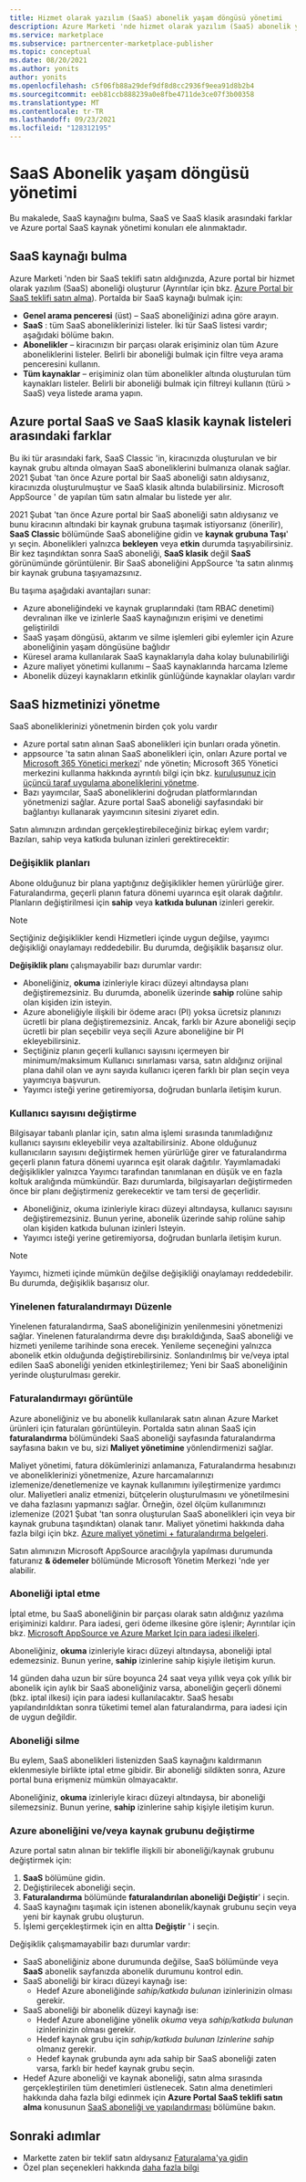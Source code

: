 ```yaml
---
title: Hizmet olarak yazılım (SaaS) abonelik yaşam döngüsü yönetimi
description: Azure Marketi 'nde hizmet olarak yazılım (SaaS) abonelik yaşam döngüsü yönetimi.
ms.service: marketplace
ms.subservice: partnercenter-marketplace-publisher
ms.topic: conceptual
ms.date: 08/20/2021
ms.author: yonits
author: yonits
ms.openlocfilehash: c5f06fb88a29def9df8d8cc2936f9eea91d8b2b4
ms.sourcegitcommit: eeb81ccb888239a0e8fbe4711de3ce07f3b00358
ms.translationtype: MT
ms.contentlocale: tr-TR
ms.lasthandoff: 09/23/2021
ms.locfileid: "128312195"
---
```

# <a name="saas-subscription-lifecycle-management"></a>SaaS Abonelik yaşam döngüsü yönetimi

Bu makalede, SaaS kaynağını bulma, SaaS ve SaaS klasik arasındaki farklar ve Azure portal SaaS kaynak yönetimi konuları ele alınmaktadır.

## <a name="find-a-saas-resource"></a>SaaS kaynağı bulma

Azure Marketi 'nden bir SaaS teklifi satın aldığınızda, Azure portal bir hizmet olarak yazılım (SaaS) aboneliği oluşturur (Ayrıntılar için bkz. [Azure Portal bir SaaS teklifi satın alma](purchase-saas-offer-in-azure-portal.md)). Portalda bir SaaS kaynağı bulmak için:

- **Genel arama penceresi** (üst) – SaaS aboneliğinizi adına göre arayın.
- **SaaS** : tüm SaaS aboneliklerinizi listeler. İki tür SaaS listesi vardır; aşağıdaki bölüme bakın.
- **Abonelikler** – kiracınızın bir parçası olarak erişiminiz olan tüm Azure aboneliklerini listeler. Belirli bir aboneliği bulmak için filtre veya arama penceresini kullanın.
- **Tüm kaynaklar** – erişiminiz olan tüm abonelikler altında oluşturulan tüm kaynakları listeler. Belirli bir aboneliği bulmak için filtreyi kullanın (türü > SaaS) veya listede arama yapın.

## <a name="differences-between-saas-and-saas-classic-lists-of-resources-in-the-azure-portal"></a>Azure portal SaaS ve SaaS klasik kaynak listeleri arasındaki farklar

Bu iki tür arasındaki fark, SaaS Classic 'in, kiracınızda oluşturulan ve bir kaynak grubu altında olmayan SaaS aboneliklerini bulmanıza olanak sağlar.
2021 Şubat 'tan önce Azure portal bir SaaS aboneliği satın aldıysanız, kiracınızda oluşturulmuştur ve SaaS klasik altında bulabilirsiniz. Microsoft AppSource ' de yapılan tüm satın almalar bu listede yer alır.

2021 Şubat 'tan önce Azure portal bir SaaS aboneliği satın aldıysanız ve bunu kiracının altındaki bir kaynak grubuna taşımak istiyorsanız (önerilir), **SaaS Classic** bölümünde SaaS aboneliğine gidin ve **kaynak grubuna Taşı**' yı seçin. Abonelikleri yalnızca **bekleyen** veya **etkin** durumda taşıyabilirsiniz. Bir kez taşındıktan sonra SaaS aboneliği, **SaaS klasik** değil **SaaS** görünümünde görüntülenir. Bir SaaS aboneliğini AppSource 'ta satın alınmış bir kaynak grubuna taşıyamazsınız.

Bu taşıma aşağıdaki avantajları sunar:

- Azure aboneliğindeki ve kaynak gruplarındaki (tam RBAC denetimi) devralınan ilke ve izinlerle SaaS kaynağınızın erişimi ve denetimi geliştirildi
- SaaS yaşam döngüsü, aktarım ve silme işlemleri gibi eylemler için Azure aboneliğinin yaşam döngüsüne bağlıdır
- Küresel arama kullanılarak SaaS kaynaklarıyla daha kolay bulunabilirliği
- Azure maliyet yönetimi kullanımı – SaaS kaynaklarında harcama Izleme
- Abonelik düzeyi kaynakların etkinlik günlüğünde kaynaklar olayları vardır

## <a name="manage-your-saas-service"></a>SaaS hizmetinizi yönetme

SaaS aboneliklerinizi yönetmenin birden çok yolu vardır

* Azure portal satın alınan SaaS abonelikleri için bunları orada yönetin.
* appsource 'ta satın alınan SaaS abonelikleri için, onları Azure portal ve [Microsoft 365 Yönetici merkezi](https://admin.microsoft.com/Adminportal/Home?#/subscriptions)' nde yönetin; Microsoft 365 Yönetici merkezini kullanma hakkında ayrıntılı bilgi için bkz. [kuruluşunuz için üçüncü taraf uygulama aboneliklerini yönetme](/microsoft-365/commerce/manage-saas-apps?view=o365-worldwide&preserve-view=true).
* Bazı yayımcılar, SaaS aboneliklerini doğrudan platformlarından yönetmenizi sağlar. Azure portal SaaS aboneliği sayfasındaki bir bağlantıyı kullanarak yayımcının sitesini ziyaret edin.

Satın alımınızın ardından gerçekleştirebileceğiniz birkaç eylem vardır; Bazıları, sahip veya katkıda bulunan izinleri gerektirecektir:

### <a name="change-plans"></a>Değişiklik planları

Abone olduğunuz bir plana yaptığınız değişiklikler hemen yürürlüğe girer. Faturalandırma, geçerli planın fatura dönemi uyarınca eşit olarak dağıtılır. Planların değiştirilmesi için **sahip** veya **katkıda bulunan** izinleri gerekir.

> [!NOTE]
> Seçtiğiniz değişiklikler kendi Hizmetleri içinde uygun değilse, yayımcı değişikliği onaylamayı reddedebilir. Bu durumda, değişiklik başarısız olur.

**Değişiklik planı** çalışmayabilir bazı durumlar vardır:

- Aboneliğiniz, **okuma** izinleriyle kiracı düzeyi altındaysa planı değiştiremezsiniz. Bu durumda, abonelik üzerinde **sahip** rolüne sahip olan kişiden izin isteyin.
- Azure aboneliğiyle ilişkili bir ödeme aracı (PI) yoksa ücretsiz planınızı ücretli bir plana değiştiremezsiniz. Ancak, farklı bir Azure aboneliği seçip ücretli bir plan seçebilir veya seçili Azure aboneliğine bir PI ekleyebilirsiniz.
- Seçtiğiniz planın geçerli kullanıcı sayısını içermeyen bir minimum/maksimum Kullanıcı sınırlaması varsa, satın aldığınız orijinal plana dahil olan ve aynı sayıda kullanıcı içeren farklı bir plan seçin veya yayımcıya başvurun.
- Yayımcı isteği yerine getiremiyorsa, doğrudan bunlarla iletişim kurun.

### <a name="change-number-of-users"></a>Kullanıcı sayısını değiştirme

Bilgisayar tabanlı planlar için, satın alma işlemi sırasında tanımladığınız kullanıcı sayısını ekleyebilir veya azaltabilirsiniz. Abone olduğunuz kullanıcıların sayısını değiştirmek hemen yürürlüğe girer ve faturalandırma geçerli planın fatura dönemi uyarınca eşit olarak dağıtılır. Yayımlamadaki değişiklikler yalnızca Yayımcı tarafından tanımlanan en düşük ve en fazla koltuk aralığında mümkündür. Bazı durumlarda, bilgisayarları değiştirmeden önce bir planı değiştirmeniz gerekecektir ve tam tersi de geçerlidir.

- Aboneliğiniz, okuma izinleriyle kiracı düzeyi altındaysa, kullanıcı sayısını değiştiremezsiniz. Bunun yerine, abonelik üzerinde sahip rolüne sahip olan kişiden katkıda bulunan izinleri Isteyin.
- Yayımcı isteği yerine getiremiyorsa, doğrudan bunlarla iletişim kurun.

> [!NOTE]
> Yayımcı, hizmeti içinde mümkün değilse değişikliği onaylamayı reddedebilir. Bu durumda, değişiklik başarısız olur.

### <a name="edit-recurring-billing"></a>Yinelenen faturalandırmayı Düzenle

Yinelenen faturalandırma, SaaS aboneliğinizin yenilenmesini yönetmenizi sağlar. Yinelenen faturalandırma devre dışı bırakıldığında, SaaS aboneliği ve hizmeti yenileme tarihinde sona erecek. Yenileme seçeneğini yalnızca abonelik etkin olduğunda değiştirebilirsiniz. Sonlandırılmış bir ve/veya iptal edilen SaaS aboneliği yeniden etkinleştirilemez; Yeni bir SaaS aboneliğinin yerinde oluşturulması gerekir.

### <a name="view-billing"></a>Faturalandırmayı görüntüle

Azure aboneliğiniz ve bu abonelik kullanılarak satın alınan Azure Market ürünleri için faturaları görüntüleyin. Portalda satın alınan SaaS için **faturalandırma** bölümündeki SaaS aboneliği sayfasında faturalandırma sayfasına bakın ve bu, sizi **Maliyet yönetimine** yönlendirmenizi sağlar.

Maliyet yönetimi, fatura dökümlerinizi anlamanıza, Faturalandırma hesabınızı ve aboneliklerinizi yönetmenize, Azure harcamalarınızı izlemenize/denetlemenize ve kaynak kullanımını iyileştirmenize yardımcı olur. Maliyetleri analiz etmenizi, bütçelerin oluşturulmasını ve yönetilmesini ve daha fazlasını yapmanızı sağlar. Örneğin, özel ölçüm kullanımınızı izlemenize (2021 Şubat 'tan sonra oluşturulan SaaS abonelikleri için veya bir kaynak grubuna taşındıktan) olanak tanır. Maliyet yönetimi hakkında daha fazla bilgi için bkz. [Azure maliyet yönetimi + faturalandırma belgeleri](/azure/cost-management-billing/).

Satın alımınızın Microsoft AppSource aracılığıyla yapılması durumunda faturanız **& ödemeler** bölümünde Microsoft Yönetim Merkezi 'nde yer alabilir.

### <a name="cancel-subscription"></a>Aboneliği iptal etme

İptal etme, bu SaaS aboneliğinin bir parçası olarak satın aldığınız yazılıma erişiminizi kaldırır. Para iadesi, geri ödeme ilkesine göre işlenir; Ayrıntılar için bkz. [Microsoft AppSource ve Azure Market Için para iadesi ilkeleri](refund-policies.md).

Aboneliğiniz, **okuma** izinleriyle kiracı düzeyi altındaysa, aboneliği iptal edemezsiniz. Bunun yerine, **sahip** izinlerine sahip kişiyle iletişim kurun.

14 günden daha uzun bir süre boyunca 24 saat veya yıllık veya çok yıllık bir abonelik için aylık bir SaaS aboneliğiniz varsa, aboneliğin geçerli dönemi (bkz. iptal ilkesi) için para iadesi kullanılacaktır. SaaS hesabı yapılandırıldıktan sonra tüketimi temel alan faturalandırma, para iadesi için de uygun değildir.

### <a name="delete-subscription"></a>Aboneliği silme

Bu eylem, SaaS abonelikleri listenizden SaaS kaynağını kaldırmanın eklenmesiyle birlikte iptal etme gibidir. Bir aboneliği sildikten sonra, Azure portal buna erişmeniz mümkün olmayacaktır.

Aboneliğiniz, **okuma** izinleriyle kiracı düzeyi altındaysa, bir aboneliği silemezsiniz. Bunun yerine, **sahip** izinlerine sahip kişiyle iletişim kurun.

### <a name="change-azure-subscription-andor-resource-group"></a>Azure aboneliğini ve/veya kaynak grubunu değiştirme

Azure portal satın alınan bir teklifle ilişkili bir aboneliği/kaynak grubunu değiştirmek için:

1. **SaaS** bölümüne gidin.
2. Değiştirilecek aboneliği seçin.
3. **Faturalandırma** bölümünde **faturalandırılan aboneliği Değiştir**' i seçin.
4. SaaS kaynağını taşımak için istenen abonelik/kaynak grubunu seçin veya yeni bir kaynak grubu oluşturun.
5. İşlemi gerçekleştirmek için en altta **Değiştir** ' i seçin.

Değişiklik çalışmamayabilir bazı durumlar vardır:

- SaaS aboneliğiniz abone durumunda değilse, SaaS bölümünde veya **SaaS** abonelik sayfanızda abonelik durumunu kontrol edin.
- SaaS aboneliği bir kiracı düzeyi kaynağı ise:
    - Hedef Azure aboneliğinde *sahip/katkıda bulunan* izinlerinizin olması gerekir.
- SaaS aboneliği bir abonelik düzeyi kaynağı ise:
    - Hedef Azure aboneliğine yönelik *okuma* veya *sahip/katkıda bulunan* izinlerinizin olması gerekir.
    - Hedef kaynak grubu için *sahip/katkıda bulunan Izinlerine sahip* olmanız gerekir.
    - Hedef kaynak grubunda aynı ada sahip bir SaaS aboneliği zaten varsa, farklı bir hedef kaynak grubu seçin.
- Hedef Azure aboneliği ve kaynak aboneliği, satın alma sırasında gerçekleştirilen tüm denetimleri üstlenecek. Satın alma denetimleri hakkında daha fazla bilgi edinmek için **Azure Portal SaaS teklifi satın alma** konusunun [SaaS aboneliği ve yapılandırması](purchase-saas-offer-in-azure-portal.md#saas-subscription-and-configuration) bölümüne bakın.

## <a name="next-steps"></a>Sonraki adımlar

- Markette zaten bir teklif satın aldıysanız [Faturalama'ya gidin](billing-invoicing.md)
- Özel plan seçenekleri hakkında [daha fazla bilgi](./private-plans.md)